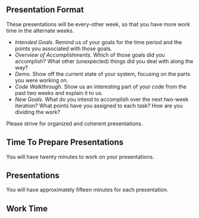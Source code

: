 Presentation Format
-------------------

These presentations will be every-other week, so that you have more work
time in the alternate weeks.

* _Intended Goals_.  Remind us of your goals for the time period and
  the points you associated with those goals.
* _Overview of Accomplishments_.  Which of those goals did you accomplish?
  What other (unexpected) things did you deal with along the way?
* _Demo_.  Show off the current state of your system, focusing on the
  parts you were working on.
* _Code Walkthrough_.  Show us an interesting part of your code from the
  past two weeks and explain it to us.  
* _New Goals_.  What do you intend to accomplish over the next 
  two-week iteration? What points have you assigned to each task?
  How are you dividing the work?

Please strive for organized and coherent presentations.

Time To Prepare Presentations
-----------------------------

You will have twenty minutes to work on your presentations.

Presentations
-------------

You will have approximately fifteen minutes for each presentation.

Work Time
---------
